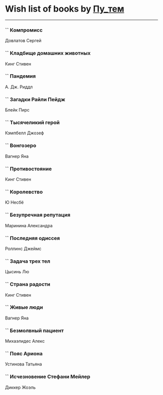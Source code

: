 # Wish list of books by [Пу_тем](https://www.facebook.com/profile.php?id=3448154788585127)
---

### `` Компромисс
Довлатов Сергей

### `` Кладбище домашних животных
Кинг Стивен

### `` Пандемия
А. Дж. Риддл

### `` Загадки Райли Пейдж
Блейк Пирс

### `` Тысячеликий герой
Кэмпбелл Джозеф

### `` Вонгозеро
Вагнер Яна

### `` Противостояние
Кинг Стивен

### `` Королевство
Ю Несбё

### `` Безупречная репутация
Маринина Александра

### `` Последняя одиссея
Роллинс Джеймс

### `` Задача трех тел
Цысинь Лю

### `` Страна радости
Кинг Стивен

### `` Живые люди
Вагнер Яна

### `` Безмолвный пациент
Михаэлидес Алекс

### `` Пояс Ариона
Устинова Татьяна

### `` Исчезновение Стефани Мейлер
Диккер Жоэль

